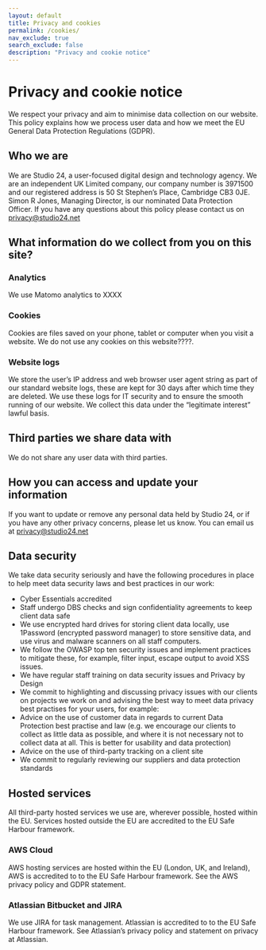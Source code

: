 ```yaml
---
layout: default
title: Privacy and cookies
permalink: /cookies/
nav_exclude: true
search_exclude: false
description: "Privacy and cookie notice"
---
```

# Privacy and cookie notice

We respect your privacy and aim to minimise data collection on our website. This policy explains how we process user data and how we meet the EU General Data Protection Regulations (GDPR).

## Who we are
We are Studio 24, a user-focused digital design and technology agency. We are an independent UK Limited company, our company number is 3971500 and our registered address is 50 St Stephen’s Place, Cambridge CB3 0JE. Simon R Jones, Managing Director, is our nominated Data Protection Officer. If you have any questions about this policy please contact us on privacy@studio24.net

## What information do we collect from you on this site?

### Analytics
We use Matomo analytics to XXXX

### Cookies
Cookies are files saved on your phone, tablet or computer when you visit a website. We do not use any cookies on this website????.

### Website logs
We store the user’s IP address and web browser user agent string as part of our standard website logs, these are kept for 30 days after which time they are deleted. We use these logs for IT security and to ensure the smooth running of our website. We collect this data under the “legitimate interest” lawful basis.

## Third parties we share data with
We do not share any user data with third parties.

## How you can access and update your information
If you want to update or remove any personal data held by Studio 24, or if you have any other privacy concerns, please let us know. You can email us at privacy@studio24.net

## Data security
We take data security seriously and have the following procedures in place to help meet data security laws and best practices in our work:
* Cyber Essentials accredited
* Staff undergo DBS checks and sign confidentiality agreements to keep client data safe
* We use encrypted hard drives for storing client data locally, use 1Password (encrypted password manager) to store sensitive data, and use virus and malware scanners on all staff computers.
* We follow the OWASP top ten security issues and implement practices to mitigate these, for example, filter input, escape output to avoid XSS issues.
* We have regular staff training on data security issues and Privacy by Design
* We commit to highlighting and discussing privacy issues with our clients on projects we work on and advising the best way to meet data privacy best practises for your users, for example:
 * Advice on the use of customer data in regards to current Data Protection best practise and law (e.g. we encourage our clients to collect as little data as possible, and where it is not necessary not to collect data at all. This is better for usability and data protection)
 * Advice on the use of third-party tracking on a client site
 * We commit to regularly reviewing our suppliers and data protection standards

## Hosted services
All third-party hosted services we use are, wherever possible, hosted within the EU. Services hosted outside the EU are accredited to the EU Safe Harbour framework. 

### AWS Cloud
AWS hosting services are hosted within the EU (London, UK, and Ireland), AWS is accredited to to the EU Safe Harbour framework. See the AWS privacy policy and GDPR statement.

### Atlassian Bitbucket and JIRA
We use JIRA for task management. Atlassian is accredited to to the EU Safe Harbour framework. See Atlassian’s privacy policy and statement on privacy at Atlassian.
